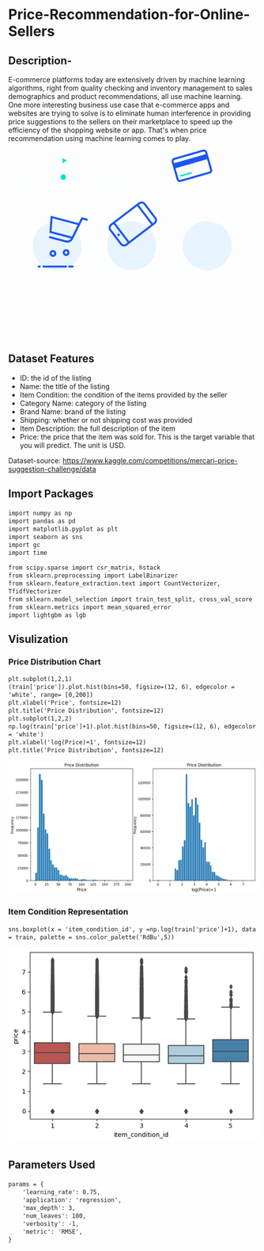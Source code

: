 # Price-Recommendation-for-Online-Sellers
## Description- 
E-commerce platforms today are extensively driven by machine learning algorithms, right from quality checking and inventory management to sales demographics and product recommendations, all use machine learning. One more interesting business use case that e-commerce apps and websites are trying to solve is to eliminate human interference in providing price suggestions to the sellers on their marketplace to speed up the efficiency of the shopping website or app. That's when price recommendation using machine learning comes to play.

![alt text](https://github.com/utkarshh27/Price-Recommendation-for-Online-Sellers/blob/01f1efda01281a9f15e19c82590fbc32c3db37c4/head1.gif?raw=true)
## Dataset Features

* ID: the id of the listing
* Name: the title of the listing
* Item Condition: the condition of the items provided by the seller
* Category Name: category of the listing
* Brand Name: brand of the listing
* Shipping: whether or not shipping cost was provided
* Item Description: the full description of the item
* Price: the price that the item was sold for. This is the target variable that you will predict. The unit is USD.

Dataset-source: https://www.kaggle.com/competitions/mercari-price-suggestion-challenge/data

## Import Packages

```
import numpy as np
import pandas as pd
import matplotlib.pyplot as plt
import seaborn as sns
import gc
import time
```
```
from scipy.sparse import csr_matrix, hstack
from sklearn.preprocessing import LabelBinarizer
from sklearn.feature_extraction.text import CountVectorizer, TfidfVectorizer
from sklearn.model_selection import train_test_split, cross_val_score
from sklearn.metrics import mean_squared_error
import lightgbm as lgb
```
## Visulization
### Price Distribution Chart
```
plt.subplot(1,2,1)
(train['price']).plot.hist(bins=50, figsize=(12, 6), edgecolor = 'white', range= [0,200])
plt.xlabel('Price', fontsize=12)
plt.title('Price Distribution', fontsize=12)
plt.subplot(1,2,2)
np.log(train['price']+1).plot.hist(bins=50, figsize=(12, 6), edgecolor = 'white')
plt.xlabel('log(Price)+1', fontsize=12)
plt.title('Price Distribution', fontsize=12)
```
![alt text](https://github.com/utkarshh27/Price-Recommendation-for-Online-Sellers/blob/89205c47be4c5a09ca383477f04765b6b56cca4c/chart1.png?raw=true)


### Item Condition Representation
```
sns.boxplot(x = 'item_condition_id', y =np.log(train['price']+1), data = train, palette = sns.color_palette('RdBu',5))
```
![alt text](https://github.com/utkarshh27/Price-Recommendation-for-Online-Sellers/blob/89205c47be4c5a09ca383477f04765b6b56cca4c/chart2.png?raw=true)



## Parameters Used
```
params = {
    'learning_rate': 0.75,
    'application': 'regression',
    'max_depth': 3,
    'num_leaves': 100,
    'verbosity': -1,
    'metric': 'RMSE',
}
```
